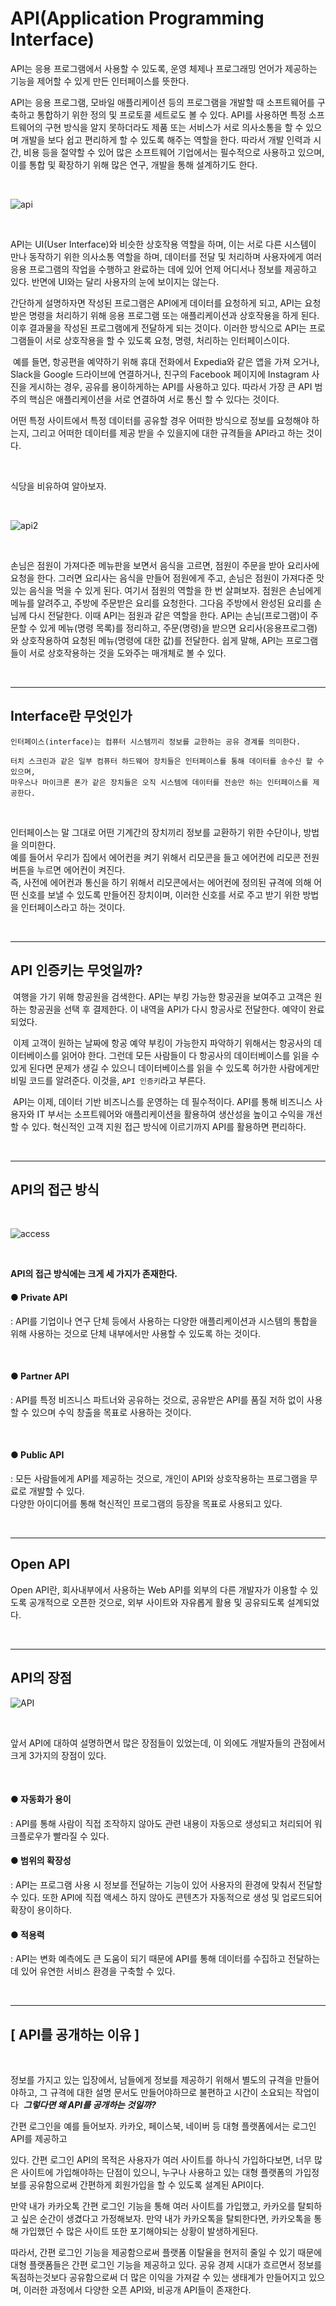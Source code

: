 # API(Application Programming Interface)

API는 응용 프로그램에서 사용할 수 있도록, 운영 체제나 프로그래밍 언어가 제공하는 기능을 제어할 수 있게 만든 인터페이스를 뜻한다.

API는 응용 프로그램, 모바일 애플리케이션 등의 프로그램을 개발할 때 소프트웨어를 구축하고 통합하기 위한 정의 및 프로토콜 세트로도 볼 수 있다. API를 사용하면 특정 소프트웨어의 구현 방식을 알지 못하더라도 제품 또는 서비스가 서로 의사소통을 할 수 있으며 개발을 보다 쉽고 편리하게 할 수 있도록 해주는 역할을 한다. 따라서 개발 인력과 시간, 비용 등을 절약할 수 있어 많은 소프트웨어 기업에서는 필수적으로 사용하고 있으며, 이를 통합 및 확장하기 위해 많은 연구, 개발을 통해 설계하기도 한다.

<br>

![api](https://blog.kakaocdn.net/dn/JPZmv/btq16RuDVNX/ke9HE8JL9Ai4VMk6wuWe8K/img.jpg)

<Br>

API는 UI(User Interface)와 비슷한 상호작용 역할을 하며, 이는 서로 다른 시스템이 만나 동작하기 위한 의사소통 역할을 하며, 데이터를 전달 및 처리하며 사용자에게 여러 응용 프로그램의 작업을 수행하고 완료하는 데에 있어 언제 어디서나 정보를 제공하고 있다. 반면에 UI와는 달리 사용자의 눈에 보이지는 않는다.


간단하게 설명하자면 작성된 프로그램은 API에게 데이터를 요청하게 되고, API는 요청받은 명령을 처리하기 위해 응용 프로그램 또는 애플리케이션과 상호작용을 하게 된다. 이후 결과물을 작성된 프로그램에게 전달하게 되는 것이다. 이러한 방식으로 API는 프로그램들이 서로 상호작용을 할 수 있도록 요청, 명령, 처리하는 인터페이스이다.

​
예를 들면, 항공편을 예약하기 위해 휴대 전화에서 Expedia와 같은 앱을 가져 오거나, Slack을 Google 드라이브에 연결하거나, 친구의 Facebook 페이지에 Instagram 사진을 게시하는 경우, 공유를 용이하게하는 API를 사용하고 있다.
따라서 가장 큰 API 범주의 핵심은 애플리케이션을 서로 연결하여 서로 통신 할 수 있다는 것이다.


어떤 특정 사이트에서 특정 데이터를 공유할 경우 어떠한 방식으로 정보를 요청해야 하는지, 그리고 어떠한 데이터를 제공 받을 수 있을지에 대한 규격들을 API라고 하는 것이다.

​


식당을 비유하여 알아보자.

<br>

![api2](https://velog.velcdn.com/images/jihyelee/post/78a66aed-f85d-477a-883f-10efdd9fdc06/image.png)

<br>

손님은 점원이 가져다준 메뉴판을 보면서 음식을 고르면, 점원이 주문을 받아 요리사에 요청을 한다. 
그러면 요리사는 음식을 만들어 점원에게 주고, 손님은 점원이 가져다준 맛있는 음식을 먹을 수 있게 된다.
여기서 점원의 역할을 한 번 살펴보자. 점원은 손님에게 메뉴를 알려주고, 주방에 주문받은 요리를 요청한다. 그다음 주방에서 완성된 요리를 손님께 다시 전달한다. 이때 API는 점원과 같은 역할을 한다.
API는 손님(프로그램)이 주문할 수 있게 메뉴(명령 목록)를 정리하고, 주문(명령)을 받으면 요리사(응용프로그램)와 상호작용하여 요청된 메뉴(명령에 대한 값)를 전달한다.
쉽게 말해, API는 프로그램들이 서로 상호작용하는 것을 도와주는 매개체로 볼 수 있다.

<br>

---

## Interface란 무엇인가 

```
인터페이스(interface)는 컴퓨터 시스템끼리 정보를 교한하는 공유 경계를 의미한다. 

터치 스크린과 같은 일부 컴퓨터 하드웨어 장치들은 인터페이스를 통해 데이터를 송수신 할 수 있으며, 
마우스나 마이크론 폰가 같은 장치들은 오직 시스템에 데이터를 전송만 하는 인터페이스를 제공한다.
```
<br>

인터페이스는 말 그대로 어떤 기계간의 장치끼리 정보를 교환하기 위한 수단이나, 방법을 의미한다.   
예를 들어서 우리가 집에서 에어컨을 켜기 위해서 리모콘을 들고 에어컨에 리모콘 전원 버튼을 누르면 에어컨이 켜진다.   
즉, 사전에 에어컨과 통신을 하기 위해서 리모콘에서는 에어컨에 정의된 규격에 의해 어떤 신호를 보낼 수 있도록 만들어진 장치이며, 이러한 신호를 서로 주고 받기 위한 방법을 인터페이스라고 하는 것이다.  

<br>
   
---

## API 인증키는 무엇일까?

​
여행을 가기 위해 항공원을 검색한다. API는 부킹 가능한 항공권을 보여주고 고객은 원하는 항공권을 선택 후 결제한다. 이 내역을 API가 다시 항공사로 전달한다. 예약이 완료 되었다.

​
이제 고객이 원하는 날짜에 항공 예약 부킹이 가능한지 파악하기 위해서는 항공사의 데이터베이스를 읽어야 한다. 그런데 모든 사람들이 다 항공사의 데이터베이스를 읽을 수 있게 된다면 문제가 생길 수 있으니 데이터베이스를 읽을 수 있도록 허가한 사람에게만 비밀 코드를 알려준다. 이것을, `API 인증키`라고 부른다.

​
API는 이제, 데이터 기반 비즈니스를 운영하는 데 필수적이다. API를 통해 비즈니스 사용자와 IT 부서는 소프트웨어와 애플리케이션을 활용하여 생산성을 높이고 수익을 개선 할 수 있다. 혁신적인 고객 지원 접근 방식에 이르기까지 API를 활용하면 편리하다.

<br>

---

## API의 접근 방식

<br>

![access](https://postfiles.pstatic.net/MjAyMjA3MDVfMTAg/MDAxNjU2OTU2OTQ3Mzk3.OKfGT7eVVswZgBUrGK9PPm7CVRgtvdDqlZ_4x-lIxvog.rVlSBdWXYkuax3aIe6shON3fA7OUkJO7gM_prOoVLLkg.PNG.wndgndi/SE-f366786f-2d2b-4f04-bf77-24696f6f1721.png?type=w773)

<br>

**API의 접근 방식에는 크게 세 가지가 존재한다.**  


#### ●  Private API  
: API를 기업이나 연구 단체 등에서 사용하는 다양한 애플리케이션과 시스템의 통합을 위해 사용하는 것으로 단체 내부에서만 사용할 수 있도록 하는 것이다. 

<br>

#### ●  Partner API  
: API를 특정 비즈니스 파트너와 공유하는 것으로, 공유받은 API를 품질 저하 없이 사용할 수 있으며 수익 창출을 목표로 사용하는 것이다.

<br>

#### ●  Public API  
: 모든 사람들에게 API를 제공하는 것으로, 개인이 API와 상호작용하는 프로그램을 무료로 개발할 수 있다.   
다양한 아이디어를 통해 혁신적인 프로그램의 등장을 목표로 사용되고 있다.

<br>

---

## Open API 

Open API란, 회사내부에서 사용하는 Web API를 외부의 다른 개발자가 이용할 수 있도록 공개적으로 오픈한 것으로, 외부 사이트와 자유롭게 활용 및 공유되도록 설계되었다.

<br>

---

## API의 장점

![API](https://blog.kakaocdn.net/dn/cualNX/btq2bKnOOXz/eK4HDsGSTZUJmVYAs3eOOK/img.png)

<br>

앞서 API에 대하여 설명하면서 많은 장점들이 있었는데, 이 외에도 개발자들의 관점에서 크게 3가지의 장점이 있다.

​
#### ●  자동화가 용이
: API를 통해 사람이 직접 조작하지 않아도 관련 내용이 자동으로 생성되고 처리되어 워크플로우가 빨라질 수 있다.
​

#### ●  범위의 확장성 
: API는 프로그램 사용 시 정보를 전달하는 기능이 있어 사용자의 환경에 맞춰서 전달할 수 있다. 
또한  API에 직접 액세스 하지 않아도 콘텐츠가 자동적으로 생성 및 업로드되어 확장이 용이하다.
​

#### ●  적용력 
: API는 변화 예측에도 큰 도움이 되기 때문에 API를 통해 데이터를 수집하고 전달하는 데 있어 유연한 서비스 환경을 구축할 수 있다.

<br>

---

## [ API를 공개하는 이유 ]

​

정보를 가지고 있는 입장에서, 남들에게 정보를 제공하기 위해서 별도의 규격을 만들어야하고, 그 규격에 대한 설명 문서도 만들어야하므로 불편하고 시간이 소요되는 작업이다
​
***그렇다면 왜 API를 공개하는 것일까?***

간편 로그인을 예를 들어보자. 카카오, 페이스북, 네이버 등 대형 플랫폼에서는 로그인 API를 제공하고 

있다. 간편 로그인 API의 목적은 사용자가 여러 사이트를 하나식 가입하다보면, 너무 많은 사이트에 가입해야하는 단점이 있으니, 누구나 사용하고 있는 대형 플랫폼의 가입정보를 공유함으로써 간편하게 회원가입을 할 수 있도록 설계된 API이다.

만약 내가 카카오톡 간편 로그인 기능을 통해 여러 사이트를 가입했고, 카카오를 탈퇴하고 싶은 순간이 생겼다고 가정해보자. 만약 내가 카카오톡을 탈퇴한다면, 카카오톡을 통해 가입했던 수 많은 사이트 또한 포기해야되는 상황이 발생하게된다.

따라서, 간편 로그인 기능을 제공함으로써 플랫폼 이탈율을 현저히 줄일 수 있기 때문에 대형 플랫폼들은 간편 로그인 기능을 제공하고 있다. 공유 경제 시대가 흐르면서 정보를 독점하는것보다 공유함으로써 더 많은 이익을 가져갈 수 있는 생태계가 만들어지고 있으며, 이러한 과정에서 다양한 오픈 API와, 비공개 API들이 존재한다.